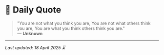 # 📜 Daily Quote

> "You are not what you think you are, You are not what others think you are, You are what you think others think you are."  
> — **Unknown**

---

_Last updated: 18 April 2025 ⏳_
